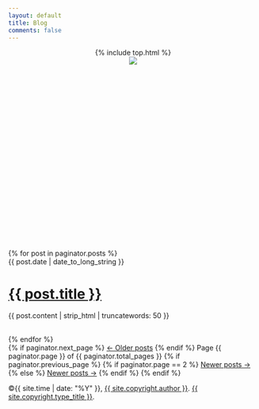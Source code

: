 ```yaml
---
layout: default
title: Blog
comments: false
---
```


<header class="clean" style="height: 350px; background-image: url({{ site.cover }});">
	{% include top.html %}
	<div id="home-title">
		<a href="{{ site.url }}">
			<img src="{{ site.icon }}" class="site-icon">
		</a>
	</div>
</header>
<div id="post-list">
	{% for post in paginator.posts %}
		<div>
			<span class="post-date">{{ post.date | date_to_long_string }}</span>
			<h1><a href="{{ post.url }}">{{ post.title }}</a></h1>
			<p class="post-description">{{ post.content | strip_html | truncatewords: 50 }}</p>
		</div>
		<br>
	{% endfor %}
</div>
<nav class="pagination" role="navigation">
	{% if paginator.next_page %}
		<a class="newer-posts" href="/page{{paginator.next_page}}">&larr; Older posts</a>
	{% endif %}
	<span class="page-number">Page {{ paginator.page }} of {{ paginator.total_pages }}</span>
	{% if paginator.previous_page %}
		{% if paginator.page == 2 %}
			<a class="older-posts" href="/">Newer posts &rarr;</a>
		{% else %}
			<a class="older-posts" href="/page{{paginator.previous_page}}">Newer posts &rarr;</a>
		{% endif %}
	{% endif %}
</nav>
<footer class="clean" style="background-image: url({{ site.cover }}); background-position: bottom; height: 60px;">
	<p class="copyright">&copy;{{ site.time | date: "%Y" }}, <a href="{{ site.copyright.url }}" target="_blank">{{ site.copyright.author }}</a>. <a href="{{ site.copyright.type_url }}" target="_blank">{{ site.copyright.type_title }}</a>.</p>
</footer>
